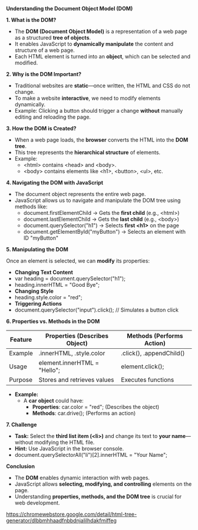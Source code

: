 **Understanding the Document Object Model (DOM)**

**1\. What is the DOM?**

- The **DOM (Document Object Model)** is a representation of a web page as a structured **tree of objects**.
- It enables JavaScript to **dynamically manipulate** the content and structure of a web page.
- Each HTML element is turned into an **object**, which can be selected and modified.

**2\. Why is the DOM Important?**

- Traditional websites are **static**—once written, the HTML and CSS do not change.
- To make a website **interactive**, we need to modify elements dynamically.
- Example: Clicking a button should trigger a change **without** manually editing and reloading the page.

**3\. How the DOM is Created?**

- When a web page loads, the **browser** converts the HTML into the **DOM tree**.
- This tree represents the **hierarchical structure** of elements.
- Example:
  - &lt;html&gt; contains &lt;head&gt; and &lt;body&gt;.
  - &lt;body&gt; contains elements like &lt;h1&gt;, &lt;button&gt;, &lt;ul&gt;, etc.

**4\. Navigating the DOM with JavaScript**

- The document object represents the entire web page.
- JavaScript allows us to navigate and manipulate the DOM tree using methods like:
  - document.firstElementChild → Gets the **first child** (e.g., &lt;html&gt;)
  - document.lastElementChild → Gets the **last child** (e.g., &lt;body&gt;)
  - document.querySelector("h1") → Selects **first &lt;h1&gt;** on the page
  - document.getElementById("myButton") → Selects an element with ID "myButton"

**5\. Manipulating the DOM**

Once an element is selected, we can **modify** its properties:

- **Changing Text Content**
- var heading = document.querySelector("h1");
- heading.innerHTML = "Good Bye";
- **Changing Style**
- heading.style.color = "red";
- **Triggering Actions**
- document.querySelector("input").click(); // Simulates a button click

**6\. Properties vs. Methods in the DOM**

| **Feature** | **Properties (Describes Object)** | **Methods (Performs Action)** |
| --- | --- | --- |
| Example | .innerHTML, .style.color | .click(), .appendChild() |
| Usage | element.innerHTML = "Hello"; | element.click(); |
| Purpose | Stores and retrieves values | Executes functions |

- **Example:**
  - A **car object** could have:
    - **Properties**: car.color = "red"; (Describes the object)
    - **Methods**: car.drive(); (Performs an action)

**7\. Challenge**

- **Task:** Select the **third list item (&lt;li&gt;)** and change its text to **your name**—without modifying the HTML file.
- **Hint:** Use JavaScript in the browser console.
- document.querySelectorAll("li")\[2\].innerHTML = "Your Name";

**Conclusion**

- The **DOM** enables dynamic interaction with web pages.
- JavaScript allows **selecting, modifying, and controlling** elements on the page.
- Understanding **properties, methods, and the DOM tree** is crucial for web development.


<https://chromewebstore.google.com/detail/html-tree-generator/dlbbmhhaadfnbbdnjalilhdakfmiffeg>